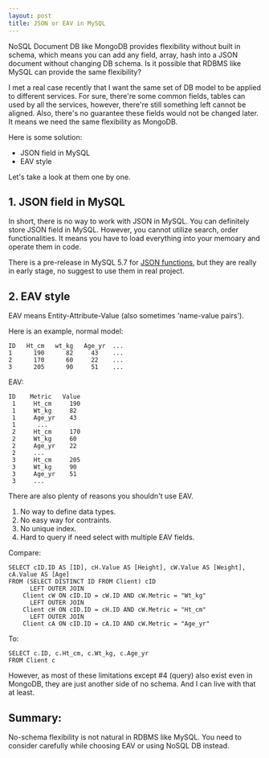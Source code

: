 ```yaml
---
layout: post
title: JSON or EAV in MySQL
---
```

NoSQL Document DB like MongoDB provides flexibility without built in schema, which means you can add any field, array, hash into a JSON document without changing DB schema. Is it possible that RDBMS like MySQL can provide the same flexibility?

I met a real case recently that I want the same set of DB model to be applied to different services. For sure, there're some common fields, tables can used by all the services, however, there're still something left cannot be aligned. Also, there's no guarantee  these fields would not be changed later. It means we need the same flexibility as MongoDB.

Here is some solution:
* JSON field in MySQL
* EAV style

Let's take a look at them one by one.

## 1. JSON field in MySQL

In short, there is no way to work with JSON in MySQL. You can definitely store JSON field in MySQL. However, you cannot utilize search, order functionalities. It means you have to load everything into your memoary and operate them in code.

There is a pre-release in MySQL 5.7 for [JSON functions](http://labs.mysql.com/), but they are really in early stage, no suggest to use them in real project.

## 2. EAV style

EAV means Entity-Attribute-Value (also sometimes 'name-value pairs').

Here is an example, normal model:

```
ID   Ht_cm   wt_kg   Age_yr  ... 
1      190      82     43    ...
2      170      60     22    ...
3      205      90     51    ...
```

EAV:

```
ID    Metric   Value
 1     Ht_cm     190
 1     Wt_kg     82
 1     Age_yr    43
 1      ...
 2     Ht_cm     170
 2     Wt_kg     60
 2     Age_yr    22
 2     ...
 3     Ht_cm     205
 3     Wt_kg     90
 3     Age_yr    51
 3     ...
```

There are also plenty of reasons you shouldn't use EAV.
1. No way to define data types.
2. No easy way for contraints.
3. No unique index.
4. Hard to query if need select with multiple EAV fields.

Compare:

```
SELECT cID.ID AS [ID], cH.Value AS [Height], cW.Value AS [Weight], cA.Value AS [Age]
FROM (SELECT DISTINCT ID FROM Client) cID 
      LEFT OUTER JOIN 
    Client cW ON cID.ID = cW.ID AND cW.Metric = "Wt_kg" 
      LEFT OUTER JOIN 
    Client cH ON cID.ID = cH.ID AND cW.Metric = "Ht_cm" 
      LEFT OUTER JOIN 
    Client cA ON cID.ID = cA.ID AND cW.Metric = "Age_yr"
```

To:

```
SELECT c.ID, c.Ht_cm, c.Wt_kg, c.Age_yr
FROM Client c
```

However, as most of these limitations except #4 (query) also exist even in MongoDB, they are just another side of no schema. And I can live with that at least.

## Summary:
No-schema flexibility is not natural in RDBMS like MySQL. You need to consider carefully while choosing EAV or using NoSQL DB instead.

